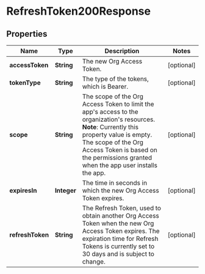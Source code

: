 

# RefreshToken200Response


## Properties

| Name | Type | Description | Notes |
|------------ | ------------- | ------------- | -------------|
|**accessToken** | **String** | The new Org Access Token. |  [optional] |
|**tokenType** | **String** | The type of the tokens, which is Bearer. |  [optional] |
|**scope** | **String** | The scope of the Org Access Token to limit the app&#39;s access to the organization&#39;s resources. **Note**: Currently this property value is empty. The scope of the Org Access Token is based on the permissions granted when the app user installs the app.  |  [optional] |
|**expiresIn** | **Integer** | The time in seconds in which the new Org Access Token expires. |  [optional] |
|**refreshToken** | **String** | The Refresh Token, used to obtain another Org Access Token when the new Org Access Token expires. The expiration time for Refresh Tokens is currently set to 30 days and is subject to change. |  [optional] |




